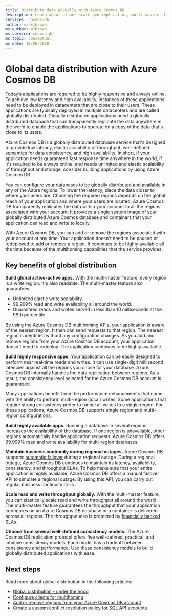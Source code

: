 ```yaml
---
title: Distribute data globally with Azure Cosmos DB
description: Learn about planet-scale geo-replication, multi-master, failover, and data recovery using global databases from Azure Cosmos DB, a globally distributed, multi-model database service.
services: cosmos-db
author: markjbrown
ms.author: mjbrown
ms.service: cosmos-db
ms.topic: conceptual
ms.date: 10/26/2018
---
```

# Global data distribution with Azure Cosmos DB

Today’s applications are required to be highly responsive and always online. To achieve low latency and high availability, instances of these applications need to be deployed in datacenters that are close to their users. These applications are typically deployed in multiple datacenters and are called globally distributed. Globally distributed applications need a globally distributed database that can transparently replicate the data anywhere in the world to enable the applications to operate on a copy of the data that's close to its users. 

Azure Cosmos DB is a globally distributed database service that's designed to provide low latency, elastic scalability of throughput, well-defined semantics for data consistency, and high availability. In short, if your application needs guaranteed fast response time anywhere in the world, if it's required to be always online, and needs unlimited and elastic scalability of throughput and storage, consider building applications by using Azure Cosmos DB.

You can configure your databases to be globally distributed and available in any of the Azure regions. To lower the latency, place the data closer to where your users are. Choosing the required regions depends on the global reach of your application and where your users are located. Azure Cosmos DB transparently replicates the data within your account to all the regions associated with your account. It provides a single system image of your globally distributed Azure Cosmos database and containers that your application can read and write to locally. 

With Azure Cosmos DB, you can add or remove the regions associated with your account at any time. Your application doesn't need to be paused or redeployed to add or remove a region. It continues to be highly available all the time because of the multihoming capabilities that the service provides.

## Key benefits of global distribution

**Build global active-active apps.** With the multi-master feature, every region is a write region. It's also readable. The multi-master feature also guarantees:

- Unlimited elastic write scalability. 
- 99.999% read and write availability all around the world.
- Guaranteed reads and writes served in less than 10 milliseconds at the 99th percentile.

By using the Azure Cosmos DB multihoming APIs, your application is aware of the nearest region. It then can send requests to that region. The nearest region is identified without any configuration changes. As you add and remove regions from your Azure Cosmos DB account, your application doesn't need to redeploy. The application continues to be highly available.

**Build highly responsive apps.** Your application can be easily designed to perform near real-time reads and writes. It can use single-digit millisecond latencies against all the regions you chose for your database. Azure Cosmos DB internally handles the data replication between regions. As a result, the consistency level selected for the Azure Cosmos DB account is guaranteed.

Many applications benefit from the performance enhancements that come with the ability to perform multi-region (local) writes. Some applications that require strong consistency prefer to funnel all writes to a single region. For these applications, Azure Cosmos DB supports single region and multi-region configurations.

**Build highly available apps.** Running a database in several regions increases the availability of the database. If one region is unavailable, other regions automatically handle application requests. Azure Cosmos DB offers 99.999% read and write availability for multi-region databases.

**Maintain business continuity during regional outages.** Azure Cosmos DB supports [automatic failover](how-to-manage-database-account.md#automatic-failover) during a regional outage. During a regional outage, Azure Cosmos DB continues to maintain its latency, availability, consistency, and throughput SLAs. To help make sure that your entire application is highly available, Azure Cosmos DB offers a manual failover API to simulate a regional outage. By using this API, you can carry out regular business continuity drills.

**Scale read and write throughput globally.** With the multi-master feature, you can elastically scale read and write throughput all around the world. The multi-master feature guarantees the throughput that your application configures on an Azure Cosmos DB database or a container is delivered across all regions. The throughput also is protected by [financially backed SLAs](https://aka.ms/acdbsla).

**Choose from several well-defined consistency models.** The Azure Cosmos DB replication protocol offers five well-defined, practical, and intuitive consistency models. Each model has a tradeoff between consistency and performance. Use these consistency models to build globally distributed applications with ease.

## <a id="Next Steps"></a>Next steps

Read more about global distribution in the following articles:

* [Global distribution - under the hood](global-dist-under-the-hood.md)
* [Configure clients for multihoming](how-to-manage-database-account.md#configure-clients-for-multi-homing)
* [Add or remove regions from your Azure Cosmos DB account](how-to-manage-database-account.md#addremove-regions-from-your-database-account)
* [Create a custom conflict resolution policy for SQL API accounts](how-to-manage-conflicts.md#create-a-custom-conflict-resolution-policy)